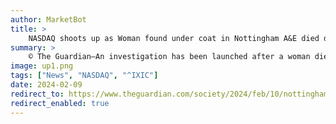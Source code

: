 ```yaml
---
author: MarketBot
title: >
    NASDAQ shoots up as Woman found under coat in Nottingham A&E died days later
summary: >
    © The Guardian—An investigation has been launched after a woman died days after being found unconscious underneath her coat while waiting in A&amp;E for seven hours.
image: up1.png
tags: ["News", "NASDAQ", "^IXIC"]
date: 2024-02-09
redirect_to: https://www.theguardian.com/society/2024/feb/10/nottingham-inquiry-launched-into-death-of-woman-found-unconscious-in-ae
redirect_enabled: true
---
```

